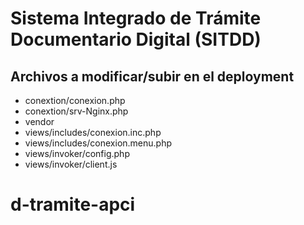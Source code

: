 # Sistema Integrado de Trámite Documentario Digital (SITDD)

## Archivos a modificar/subir en el deployment
- conextion/conexion.php
- conextion/srv-Nginx.php
- vendor
- views/includes/conexion.inc.php
- views/includes/conexion.menu.php
- views/invoker/config.php
- views/invoker/client.js
# d-tramite-apci
